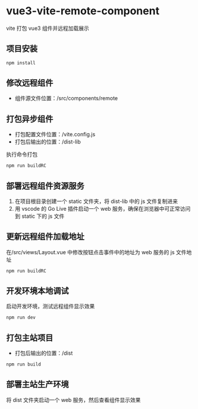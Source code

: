 # vue3-vite-remote-component

vite 打包 vue3 组件并远程加载展示

## 项目安装

```sh
npm install
```

## 修改远程组件

- 组件源文件位置：/src/components/remote

## 打包异步组件

- 打包配置文件位置：/vite.config.js
- 打包后输出的位置：/dist-lib

执行命令打包

```sh
npm run buildRC
```

## 部署远程组件资源服务

1. 在项目根目录创建一个 static 文件夹，将 dist-lib 中的 js 文件复制进来
2. 用 vscode 的 Go Live 插件启动一个 web 服务，确保在浏览器中可正常访问到 static 下的 js 文件

## 更新远程组件加载地址

在/src/views/Layout.vue 中修改按钮点击事件中的地址为 web 服务的 js 文件地址

```sh
npm run buildRC
```

## 开发环境本地调试

启动开发环境，测试远程组件显示效果

```sh
npm run dev
```

## 打包主站项目

- 打包后输出的位置：/dist

```sh
npm run build
```

## 部署主站生产环境

将 dist 文件夹启动一个 web 服务，然后查看组件显示效果
